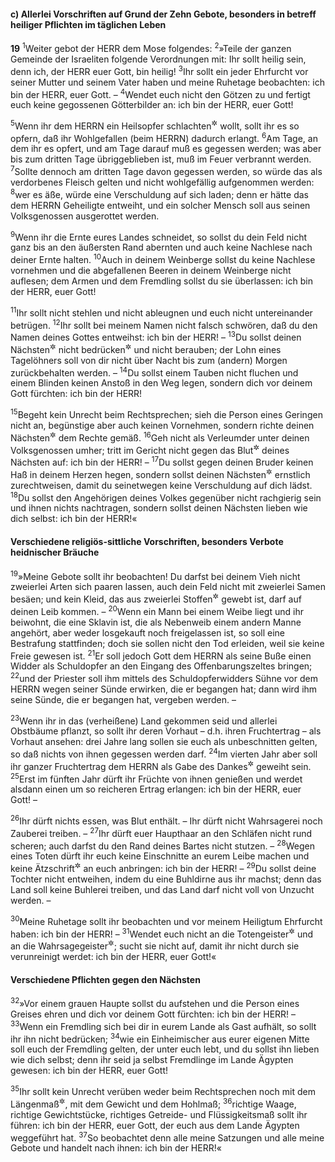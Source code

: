 #### c) Allerlei Vorschriften auf Grund der Zehn Gebote, besonders in betreff heiliger Pflichten im täglichen Leben

__19__
<sup>1</sup>Weiter gebot der HERR dem Mose folgendes:
<sup>2</sup>»Teile der ganzen Gemeinde der Israeliten folgende Verordnungen mit: Ihr sollt heilig sein, denn ich, der HERR euer Gott, bin heilig!
<sup>3</sup>Ihr sollt ein jeder Ehrfurcht vor seiner Mutter und seinem Vater haben und meine Ruhetage beobachten: ich bin der HERR, euer Gott. –
<sup>4</sup>Wendet euch nicht den Götzen zu und fertigt euch keine gegossenen Götterbilder an: ich bin der HERR, euer Gott!

<sup>5</sup>Wenn ihr dem HERRN ein Heilsopfer schlachten<sup title="= darbringen">&#x2732;</sup> wollt, sollt ihr es so opfern, daß ihr Wohlgefallen (beim HERRN) dadurch erlangt.
<sup>6</sup>Am Tage, an dem ihr es opfert, und am Tage darauf muß es gegessen werden; was aber bis zum dritten Tage übriggeblieben ist, muß im Feuer verbrannt werden.
<sup>7</sup>Sollte dennoch am dritten Tage davon gegessen werden, so würde das als verdorbenes Fleisch gelten und nicht wohlgefällig aufgenommen werden:
<sup>8</sup>wer es äße, würde eine Verschuldung auf sich laden; denn er hätte das dem HERRN Geheiligte entweiht, und ein solcher Mensch soll aus seinen Volksgenossen ausgerottet werden.

<sup>9</sup>Wenn ihr die Ernte eures Landes schneidet, so sollst du dein Feld nicht ganz bis an den äußersten Rand abernten und auch keine Nachlese nach deiner Ernte halten.
<sup>10</sup>Auch in deinem Weinberge sollst du keine Nachlese vornehmen und die abgefallenen Beeren in deinem Weinberge nicht auflesen; dem Armen und dem Fremdling sollst du sie überlassen: ich bin der HERR, euer Gott!

<sup>11</sup>Ihr sollt nicht stehlen und nicht ableugnen und euch nicht untereinander betrügen.
<sup>12</sup>Ihr sollt bei meinem Namen nicht falsch schwören, daß du den Namen deines Gottes entweihst: ich bin der HERR! –
<sup>13</sup>Du sollst deinen Nächsten<sup title="= Volksgenossen">&#x2732;</sup> nicht bedrücken<sup title="oder: übervorteilen">&#x2732;</sup> und nicht berauben; der Lohn eines Tagelöhners soll von dir nicht über Nacht bis zum (andern) Morgen zurückbehalten werden. –
<sup>14</sup>Du sollst einem Tauben nicht fluchen und einem Blinden keinen Anstoß in den Weg legen, sondern dich vor deinem Gott fürchten: ich bin der HERR!

<sup>15</sup>Begeht kein Unrecht beim Rechtsprechen; sieh die Person eines Geringen nicht an, begünstige aber auch keinen Vornehmen, sondern richte deinen Nächsten<sup title="= Volksgenossen">&#x2732;</sup> dem Rechte gemäß.
<sup>16</sup>Geh nicht als Verleumder unter deinen Volksgenossen umher; tritt im Gericht nicht gegen das Blut<sup title="= Leben">&#x2732;</sup> deines Nächsten auf: ich bin der HERR! –
<sup>17</sup>Du sollst gegen deinen Bruder keinen Haß in deinem Herzen hegen, sondern sollst deinen Nächsten<sup title="= Volksgenossen">&#x2732;</sup> ernstlich zurechtweisen, damit du seinetwegen keine Verschuldung auf dich lädst.
<sup>18</sup>Du sollst den Angehörigen deines Volkes gegenüber nicht rachgierig sein und ihnen nichts nachtragen, sondern sollst deinen Nächsten lieben wie dich selbst: ich bin der HERR!«

#### Verschiedene religiös-sittliche Vorschriften, besonders Verbote heidnischer Bräuche

<sup>19</sup>»Meine Gebote sollt ihr beobachten! Du darfst bei deinem Vieh nicht zweierlei Arten sich paaren lassen, auch dein Feld nicht mit zweierlei Samen besäen; und kein Kleid, das aus zweierlei Stoffen<sup title="oder: Arten von Garn">&#x2732;</sup> gewebt ist, darf auf deinen Leib kommen. –
<sup>20</sup>Wenn ein Mann bei einem Weibe liegt und ihr beiwohnt, die eine Sklavin ist, die als Nebenweib einem andern Manne angehört, aber weder losgekauft noch freigelassen ist, so soll eine Bestrafung stattfinden; doch sie sollen nicht den Tod erleiden, weil sie keine Freie gewesen ist.
<sup>21</sup>Er soll jedoch Gott dem HERRN als seine Buße einen Widder als Schuldopfer an den Eingang des Offenbarungszeltes bringen;
<sup>22</sup>und der Priester soll ihm mittels des Schuldopferwidders Sühne vor dem HERRN wegen seiner Sünde erwirken, die er begangen hat; dann wird ihm seine Sünde, die er begangen hat, vergeben werden. –

<sup>23</sup>Wenn ihr in das (verheißene) Land gekommen seid und allerlei Obstbäume pflanzt, so sollt ihr deren Vorhaut – d.h. ihren Fruchtertrag – als Vorhaut ansehen: drei Jahre lang sollen sie euch als unbeschnitten gelten, so daß nichts von ihnen gegessen werden darf.
<sup>24</sup>Im vierten Jahr aber soll ihr ganzer Fruchtertrag dem HERRN als Gabe des Dankes<sup title="?">&#x2732;</sup> geweiht sein.
<sup>25</sup>Erst im fünften Jahr dürft ihr Früchte von ihnen genießen und werdet alsdann einen um so reicheren Ertrag erlangen: ich bin der HERR, euer Gott! –

<sup>26</sup>Ihr dürft nichts essen, was Blut enthält. – Ihr dürft nicht Wahrsagerei noch Zauberei treiben. –
<sup>27</sup>Ihr dürft euer Haupthaar an den Schläfen nicht rund scheren; auch darfst du den Rand deines Bartes nicht stutzen. –
<sup>28</sup>Wegen eines Toten dürft ihr euch keine Einschnitte an eurem Leibe machen und keine Ätzschrift<sup title="d.h. eingeätzten Bilder oder Schriftzeichen">&#x2732;</sup> an euch anbringen: ich bin der HERR! –
<sup>29</sup>Du sollst deine Tochter nicht entweihen, indem du eine Buhldirne aus ihr machst; denn das Land soll keine Buhlerei treiben, und das Land darf nicht voll von Unzucht werden. –

<sup>30</sup>Meine Ruhetage sollt ihr beobachten und vor meinem Heiligtum Ehrfurcht haben: ich bin der HERR! –
<sup>31</sup>Wendet euch nicht an die Totengeister<sup title="oder: Totenbeschwörer">&#x2732;</sup> und an die Wahrsagegeister<sup title="oder: Wahrsager">&#x2732;</sup>; sucht sie nicht auf, damit ihr nicht durch sie verunreinigt werdet: ich bin der HERR, euer Gott!«

#### Verschiedene Pflichten gegen den Nächsten

<sup>32</sup>»Vor einem grauen Haupte sollst du aufstehen und die Person eines Greises ehren und dich vor deinem Gott fürchten: ich bin der HERR! –
<sup>33</sup>Wenn ein Fremdling sich bei dir in eurem Lande als Gast aufhält, so sollt ihr ihn nicht bedrücken;
<sup>34</sup>wie ein Einheimischer aus eurer eigenen Mitte soll euch der Fremdling gelten, der unter euch lebt, und du sollst ihn lieben wie dich selbst; denn ihr seid ja selbst Fremdlinge im Lande Ägypten gewesen: ich bin der HERR, euer Gott!

<sup>35</sup>Ihr sollt kein Unrecht verüben weder beim Rechtsprechen noch mit dem Längenmaß<sup title="= der Elle">&#x2732;</sup>, mit dem Gewicht und dem Hohlmaß;
<sup>36</sup>richtige Waage, richtige Gewichtstücke, richtiges Getreide- und Flüssigkeitsmaß sollt ihr führen: ich bin der HERR, euer Gott, der euch aus dem Lande Ägypten weggeführt hat.
<sup>37</sup>So beobachtet denn alle meine Satzungen und alle meine Gebote und handelt nach ihnen: ich bin der HERR!«